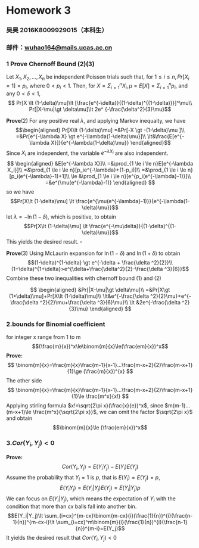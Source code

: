 # Homework 3
### 吴昊 2016K8009929015（本科生）
### 邮件：wuhao164@mails.ucas.ac.cn
### 1 Prove Chernoff Bound (2)(3)
Let $X_1,X_2,...,X_n$ be independent Poisson trials such that, for $1\le i \le n, Pr[X_i=1]=p_i$, where $0\lt p_i \lt 1$. Then, for $X=\Sigma_{i=1}^nX_i, \mu=E[X]=\Sigma_{i=1}^np_i$, and any $0 \lt \delta \lt 1$,
$$ Pr[X \lt (1-\delta)\mu]\lt [\frac{e^{-\delta}}{(1-\delta)^{(1-\delta)}}]^\mu\\
Pr[|X-\mu|\gt \delta\mu]\lt 2e^
{-\frac{\delta^2}{3}\mu}$$

**Prove**(2)
For any positive real $\lambda$, and applying Markov inequaity, we have
$$\begin{aligned}
Pr[X\lt (1-\delta)\mu]
=&Pr[-X \gt -(1-\delta)\mu ]\\
=&Pr[e^{-\lambda X} \gt e^{-\lambda(1-\delta)\mu}]\\
\lt&\frac{E[e^{-\lambda X}]}{e^{-\lambda(1-\delta)\mu}} 
\end{aligned}$$
Since $X_i$ are independent, the variable $e^{-\lambda X_i}$ are also independent.
$$
\begin{aligned}
&E[e^{-\lambda X}]\\
=&\prod_{1 \le i \le n}E[e^{-\lambda X_i}]\\
=&\prod_{1 \le i \le n}[p_ie^{-\lambda}+(1-p_i)]\\
=&\prod_{1 \le i \le n}[p_i(e^{-\lambda}-1)+1]\\
\le &\prod_{1 \le i \le n}[e^{p_i(e^{-\lambda}-1)}]\\
=&e^{\mu(e^{-\lambda}-1)}
\end{aligned}
$$
so we have
$$Pr[X\lt (1-\delta)\mu] \lt \frac{e^{\mu(e^{-\lambda}-1)}}{e^{-\lambda(1-\delta)\mu}}$$
let $\lambda = -\ln(1-\delta)$, which is positive, to obtain
$$Pr[X\lt (1-\delta)\mu] \lt \frac{e^{-\mu\delta}}{(1-\delta)^{(1-\delta)\mu}}$$
This yields the desired result.   $\square$

**Prove**(3)
Using McLaurin expansion for $\ln (1-\delta)$ and $\ln (1+\delta)$ to obtain
$$(1-\delta)^{1-\delta} \gt e^{-\delta + \frac{\delta ^2}{2}}\\
(1+\delta)^{1+\delta}>e^{\delta+\frac{\delta^2}{2}-\frac{\delta ^3}{6}}$$
Combine these two inequalities with chernoff bound (1) and (2)

$$
\begin{aligned}
&Pr[|X-\mu|\gt \delta\mu]\\
=&Pr[X\gt (1+\delta)\mu]+Pr[X\lt (1-\delta)\mu]\\
\lt&e^{-\frac{\delta ^2}{2}\mu}+e^{-\frac{\delta ^2}{2}\mu+\frac{\delta ^3}{6}\mu}\\
\lt &2e^{-\frac{\delta ^2}{3}\mu}
\end{aligned}
$$

### 2.bounds for Binomial coefficient 
for integer x range from 1 to m
$$(\frac{m}{x})^x\le\binom{m}{x}\le(\frac{em}{x})^x$$
**Prove:**
$$
\binom{m}{x}=\frac{m}{x}\frac{m-1}{x-1}...\frac{m-x+2}{2}\frac{m-x+1}{1}\ge (\frac{m}{x})^{x}
$$
The other side
$$
\binom{m}{x}=\frac{m}{x}\frac{m-1}{x-1}...\frac{m-x+2}{2}\frac{m-x+1}{1}\le \frac{m^x}{x!}
$$
Applying stirling formula $x!=\sqrt{2\pi x}(\frac{x}{e})^x$, since $m(m-1)...(m-x+1)\le \frac{m^x}{\sqrt{2\pi x}}$, we can omit the factor $\sqrt{2\pi x}$ and obtain
$$\binom{m}{x}\le (\frac{em}{x})^x$$

### 3.$Cor(Y_i,Y_j)<0$
**Prove:**
$$Cor(Y_i,Y_j)=E(Y_iY_j)-E(Y_i)E(Y_j)$$
Assume the probability that $Y_i=1$ is $p$, that is $E(Y_i)=E(Y_j)=p$, 
$$E(Y_iY_j)=E(Y_i|Y_j)E(Y_j)=E(Y_i|Y_j)p$$
We can focus on $E(Y_i|Y_j)$, which means the expectation of $Y_i$ with the condition that more than $cx$ balls fall into another bin.
$$E(Y_i|Y_j)\lt \sum_{i=cx}^{m-cx}\binom{m-cx}{i}(\frac{1}{n})^{i}(\frac{n-1}{n})^{m-cx-i}\lt \sum_{i=cx}^m\binom{m}{i}(\frac{1}{n})^{i}(\frac{n-1}{n})^{m-i}=E(Y_j)$$
It yields the desired result that $Cor(Y_i,Y_j)\lt 0$